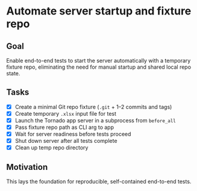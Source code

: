 # Automate server startup and fixture repo

## Goal

Enable end-to-end tests to start the server automatically with a temporary fixture repo, eliminating the need for manual startup and shared local repo state.

## Tasks

- [X] Create a minimal Git repo fixture (`.git` + 1–2 commits and tags)
- [X] Create temporary `.xlsx` input file for test
- [X] Launch the Tornado app server in a subprocess from `before_all`
- [X] Pass fixture repo path as CLI arg to app
- [X] Wait for server readiness before tests proceed
- [X] Shut down server after all tests complete
- [X] Clean up temp repo directory

## Motivation

This lays the foundation for reproducible, self-contained end-to-end tests.
